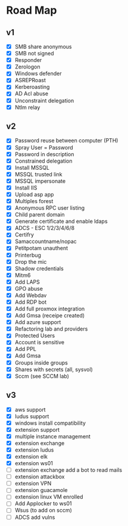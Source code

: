 # Road Map

## v1
- [X] SMB share anonymous
- [X] SMB not signed
- [X] Responder
- [X] Zerologon
- [X] Windows defender
- [X] ASREPRoast
- [X] Kerberoasting
- [X] AD Acl abuse 
- [X] Unconstraint delegation
- [X] Ntlm relay

## v2
- [X] Password reuse between computer (PTH)
- [X] Spray User = Password
- [X] Password in description
- [X] Constrained delegation
- [X] Install MSSQL
- [X] MSSQL trusted link
- [X] MSSQL impersonate
- [X] Install IIS
- [X] Upload asp app
- [X] Multiples forest
- [X] Anonymous RPC user listing
- [X] Child parent domain
- [X] Generate certificate and enable ldaps
- [X] ADCS - ESC 1/2/3/4/6/8
- [X] Certifry
- [X] Samaccountname/nopac
- [X] Petitpotam unauthent
- [X] Printerbug
- [X] Drop the mic
- [X] Shadow credentials
- [X] Mitm6
- [X] Add LAPS
- [X] GPO abuse
- [X] Add Webdav
- [X] Add RDP bot
- [X] Add full proxmox integration
- [X] Add Gmsa (receipe created)
- [X] Add azure support
- [X] Refactoring lab and providers
- [X] Protected Users
- [X] Account is sensitive
- [X] Add PPL
- [X] Add Gmsa
- [X] Groups inside groups
- [X] Shares with secrets (all, sysvol)
- [X] Sccm (see SCCM lab)

## v3
- [X] aws support
- [X] ludus support
- [X] windows install compatibility
- [X] extension support
- [X] multiple instance management
- [X] extension exchange
- [X] extension ludus
- [X] extension elk
- [X] extension ws01
- [ ] extension exchange add a bot to read mails
- [ ] extension attackbox
- [ ] extension VPN
- [ ] extension guacamole
- [ ] extension linux VM enrolled
- [ ] Add Applocker to ws01
- [ ] Wsus (to add on sccm)
- [ ] ADCS add vulns
